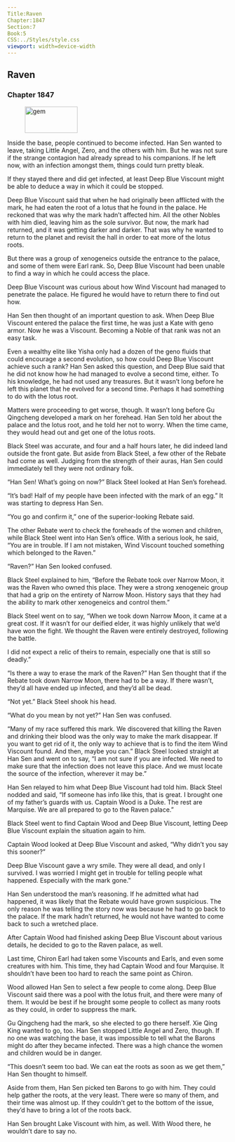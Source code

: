 ```yaml
---
Title:Raven 
Chapter:1847 
Section:7 
Book:5 
CSS:../Styles/style.css 
viewport: width=device-width
---
```

  
## Raven
### Chapter 1847
  
<figure>
	<img src="../Images/gem.gif" alt="gem" id="gem" width="120" height="60" />
</figure>
  

  
Inside the base, people continued to become infected. Han Sen wanted to leave, taking Little Angel, Zero, and the others with him. But he was not sure if the strange contagion had already spread to his companions. If he left now, with an infection amongst them, things could turn pretty bleak.

If they stayed there and did get infected, at least Deep Blue Viscount might be able to deduce a way in which it could be stopped.

Deep Blue Viscount said that when he had originally been afflicted with the mark, he had eaten the root of a lotus that he found in the palace. He reckoned that was why the mark hadn’t affected him. All the other Nobles with him died, leaving him as the sole survivor. But now, the mark had returned, and it was getting darker and darker. That was why he wanted to return to the planet and revisit the hall in order to eat more of the lotus roots.

But there was a group of xenogeneics outside the entrance to the palace, and some of them were Earl rank. So, Deep Blue Viscount had been unable to find a way in which he could access the place.

Deep Blue Viscount was curious about how Wind Viscount had managed to penetrate the palace. He figured he would have to return there to find out how.

Han Sen then thought of an important question to ask. When Deep Blue Viscount entered the palace the first time, he was just a Kate with geno armor. Now he was a Viscount. Becoming a Noble of that rank was not an easy task.

Even a wealthy elite like Yisha only had a dozen of the geno fluids that could encourage a second evolution, so how could Deep Blue Viscount achieve such a rank? Han Sen asked this question, and Deep Blue said that he did not know how he had managed to evolve a second time, either. To his knowledge, he had not used any treasures. But it wasn’t long before he left this planet that he evolved for a second time. Perhaps it had something to do with the lotus root.

Matters were proceeding to get worse, though. It wasn’t long before Gu Qingcheng developed a mark on her forehead. Han Sen told her about the palace and the lotus root, and he told her not to worry. When the time came, they would head out and get one of the lotus roots.

Black Steel was accurate, and four and a half hours later, he did indeed land outside the front gate. But aside from Black Steel, a few other of the Rebate had come as well. Judging from the strength of their auras, Han Sen could immediately tell they were not ordinary folk.

“Han Sen! What’s going on now?” Black Steel looked at Han Sen’s forehead.

“It’s bad! Half of my people have been infected with the mark of an egg.” It was starting to depress Han Sen.

“You go and confirm it,” one of the superior-looking Rebate said.

The other Rebate went to check the foreheads of the women and children, while Black Steel went into Han Sen’s office. With a serious look, he said, “You are in trouble. If I am not mistaken, Wind Viscount touched something which belonged to the Raven.”

“Raven?” Han Sen looked confused.

Black Steel explained to him, “Before the Rebate took over Narrow Moon, it was the Raven who owned this place. They were a strong xenogeneic group that had a grip on the entirety of Narrow Moon. History says that they had the ability to mark other xenogeneics and control them.”

Black Steel went on to say, “When we took down Narrow Moon, it came at a great cost. If it wasn’t for our deified elder, it was highly unlikely that we’d have won the fight. We thought the Raven were entirely destroyed, following the battle.

I did not expect a relic of theirs to remain, especially one that is still so deadly.”

“Is there a way to erase the mark of the Raven?” Han Sen thought that if the Rebate took down Narrow Moon, there had to be a way. If there wasn’t, they’d all have ended up infected, and they’d all be dead.

“Not yet.” Black Steel shook his head.

“What do you mean by not yet?” Han Sen was confused.

“Many of my race suffered this mark. We discovered that killing the Raven and drinking their blood was the only way to make the mark disappear. If you want to get rid of it, the only way to achieve that is to find the item Wind Viscount found. And then, maybe you can.” Black Steel looked straight at Han Sen and went on to say, “I am not sure if you are infected. We need to make sure that the infection does not leave this place. And we must locate the source of the infection, wherever it may be.”

Han Sen relayed to him what Deep Blue Viscount had told him. Black Steel nodded and said, “If someone has info like this, that is great. I brought one of my father’s guards with us. Captain Wood is a Duke. The rest are Marquise. We are all prepared to go to the Raven palace.”

Black Steel went to find Captain Wood and Deep Blue Viscount, letting Deep Blue Viscount explain the situation again to him.

Captain Wood looked at Deep Blue Viscount and asked, “Why didn’t you say this sooner?”

Deep Blue Viscount gave a wry smile. They were all dead, and only I survived. I was worried I might get in trouble for telling people what happened. Especially with the mark gone.”

Han Sen understood the man’s reasoning. If he admitted what had happened, it was likely that the Rebate would have grown suspicious. The only reason he was telling the story now was because he had to go back to the palace. If the mark hadn’t returned, he would not have wanted to come back to such a wretched place.

After Captain Wood had finished asking Deep Blue Viscount about various details, he decided to go to the Raven palace, as well.

Last time, Chiron Earl had taken some Viscounts and Earls, and even some creatures with him. This time, they had Captain Wood and four Marquise. It shouldn’t have been too hard to reach the same point as Chiron.

Wood allowed Han Sen to select a few people to come along. Deep Blue Viscount said there was a pool with the lotus fruit, and there were many of them. It would be best if he brought some people to collect as many roots as they could, in order to suppress the mark.

Gu Qingcheng had the mark, so she elected to go there herself. Xie Qing King wanted to go, too. Han Sen stopped Little Angel and Zero, though. If no one was watching the base, it was impossible to tell what the Barons might do after they became infected. There was a high chance the women and children would be in danger.

“This doesn’t seem too bad. We can eat the roots as soon as we get them,” Han Sen thought to himself.

Aside from them, Han Sen picked ten Barons to go with him. They could help gather the roots, at the very least. There were so many of them, and their time was almost up. If they couldn’t get to the bottom of the issue, they’d have to bring a lot of the roots back.

Han Sen brought Lake Viscount with him, as well. With Wood there, he wouldn’t dare to say no.
